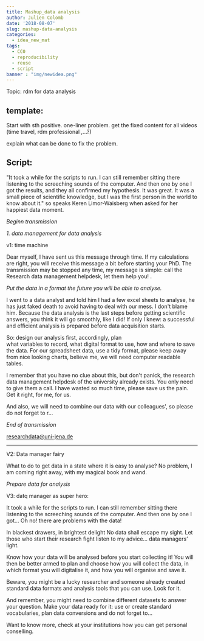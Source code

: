 ```yaml
---
title: Mashup_data analysis
author: Julien Colomb
date: '2018-08-07'
slug: mashup-data-analysis
categories:
  - idea_new_mat
tags:
  - CC0
  - reproducibility
  - reuse
  - script
banner : "img/newidea.png"   
---
```


Topic: rdm for data analysis

template:
---

Start with sth positive. 
one-liner problem.
get the fixed content for all videos (time travel, rdm professional ,...?)

explain what can be done to fix the problem.

Script:
---





"It took a while for the scripts to run. I can still remember sitting there listening to the screeching sounds of the computer. And then one by one I got the results, and they all confirmed my hypothesis. It was great. It was a small piece of scientific knowledge, but I was the first person in the world to know about it." so speaks Keren Limor-Waisberg when asked for her happiest data moment.

*Beginn transmission*

*1. data management for data analysis*

v1: time machine

Dear myself, I have sent us this message through time. If my calculations are right, you will receive this message a bit before starting your PhD. The transmission may be stopped any time, my message is simple: call the Research data management helpdesk, let them help you! .

*Put the data in a format the future you will be able to analyse.*


I went to a data analyst and told him I had a few excel sheets to analyse, he has just faked death to avoid having to deal with our mess. I don't blame him.
Because the data analysis is the last steps before getting scientific answers, you think it will go smoothly, like I did! If only I knew: a successful and efficient analysis is prepared before data acquisition starts. 
 
So: design our analysis first, accordingly, plan  
what variables to record, what digital format to use, how and where to save the data. For our spreadsheet data, use a tidy format, please keep away from nice looking charts, believe me, we will need computer readable tables. 

I remember that you have no clue about this, but don't panick, the research data management helpdesk of the university already exists. You only need to give them a call. I have wasted so much time, please save us the pain. Get it right, for me, for us.

And also, we will need to combine our data with our colleagues', so please do not forget to r... 

*End of transmission*

researchdata@uni-jena.de


---

V2: Data manager fairy

What to do to get data in a state where it is easy to analyse? No problem, I am coming right away, with my magical book and wand.

*Prepare data for analysis*

V3: datq manager as super hero:

It took a while for the scripts to run. I can still remember sitting there listening to the screeching sounds of the computer. And then one by one I got... Oh no! there are problems with the data!

In blackest drawers, in brightest delight
No data shall escape my sight. 
Let those who start their research fight
listen to my advice… data managers’ light.

Know how your data will be analysed before you start collecting it!
You will then be better armed to plan and choose how you will collect the data, in which format you will digitalise it, and how you will organise and save it. 

Beware, you might be a lucky researcher and someone already created standard data formats and analysis tools that you can use. Look for it.

And remember, you might need to combine different datasets to answer your question. Make your data ready for it: use or create standard vocabularies, plan data conversions and do not forget to...

Want to know more, check at your institutions how you can get personal conselling.
